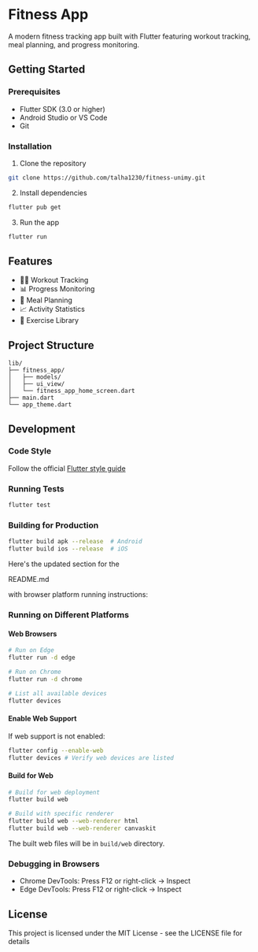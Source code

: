 
# Fitness App

A modern fitness tracking app built with Flutter featuring workout tracking, meal planning, and progress monitoring.

## Getting Started

### Prerequisites
- Flutter SDK (3.0 or higher)
- Android Studio or VS Code
- Git

### Installation
1. Clone the repository
```bash
git clone https://github.com/talha1230/fitness-unimy.git
```

2. Install dependencies
```bash
flutter pub get
```

3. Run the app
```bash
flutter run
```

## Features

- 🏃‍♂️ Workout Tracking
- 📊 Progress Monitoring
- 🍎 Meal Planning
- 📈 Activity Statistics
- 💪 Exercise Library

## Project Structure

```
lib/
├── fitness_app/
│   ├── models/
│   ├── ui_view/
│   └── fitness_app_home_screen.dart
├── main.dart
└── app_theme.dart
```

## Development

### Code Style
Follow the official [Flutter style guide](https://flutter.dev/docs/development/style-guide)

### Running Tests
```bash
flutter test
```

### Building for Production
```bash
flutter build apk --release  # Android
flutter build ios --release  # iOS
```
Here's the updated section for the 

README.md

 with browser platform running instructions:


### Running on Different Platforms

#### Web Browsers
```bash
# Run on Edge
flutter run -d edge

# Run on Chrome
flutter run -d chrome

# List all available devices
flutter devices
```

#### Enable Web Support
If web support is not enabled:
```bash
flutter config --enable-web
flutter devices # Verify web devices are listed
```

#### Build for Web
```bash
# Build for web deployment
flutter build web

# Build with specific renderer
flutter build web --web-renderer html
flutter build web --web-renderer canvaskit
```

The built web files will be in `build/web` directory.

### Debugging in Browsers
- Chrome DevTools: Press F12 or right-click -> Inspect
- Edge DevTools: Press F12 or right-click -> Inspect

## License
This project is licensed under the MIT License - see the LICENSE file for details
```
